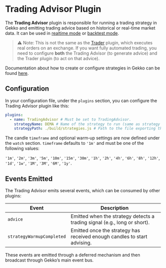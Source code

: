 # Trading Advisor Plugin

The **Trading Advisor** plugin is responsible for running a trading strategy in Gekko and emitting trading advice based on historical or real-time market data. It can be used in [realtime mode](../modes/realtime.md) or [backtest mode](../modes/backtest.md).

> ⚠️ Note: This is not the same as the [Trader](./trader.md) plugin, which executes real orders on an exchange. If you want fully automated trading, you need to configure **both** the Trading Advisor (to generate advice) and the Trader plugin (to act on that advice).

Documentation about how to create or configure strategies in Gekko can be found [here](../strategies/introduction.md).

## Configuration

In your configuration file, under the `plugins` section, you can configure the Trading Advisor plugin like this:

```yaml
plugins:
  - name: TradingAdvisor # Must be set to TradingAdvisor.
    strategyName: DEMA # Name of the strategy to run (same as strategy section).
    strategyPath: ./build/strategies.js # Path to the file exporting the strategy
```

The candle `timeframe` and optional warm‑up settings are now defined under the `watch` section. `timeframe` defaults to `'1m'` and must be one of the following values:

`'1m'`, `'2m'`, `'3m'`, `'5m'`, `'10m'`, `'15m'`, `'30m'`, `'1h'`, `'2h'`, `'4h'`, `'6h'`, `'8h'`, `'12h'`, `'1d'`, `'1w'`, `'1M'`, `'3M'`, `'6M'`, `'1y'`.

## Events Emitted

The Trading Advisor emits several events, which can be consumed by other plugins:

| Event                        | Description                                                                 |
|------------------------------|-----------------------------------------------------------------------------|
| `advice`                     | Emitted when the strategy detects a trading signal (e.g., long or short). |
| `strategyWarmupCompleted`    | Emitted once the strategy has received enough candles to start advising. |

These events are emitted through a deferred mechanism and then broadcast through Gekko’s main event bus.
